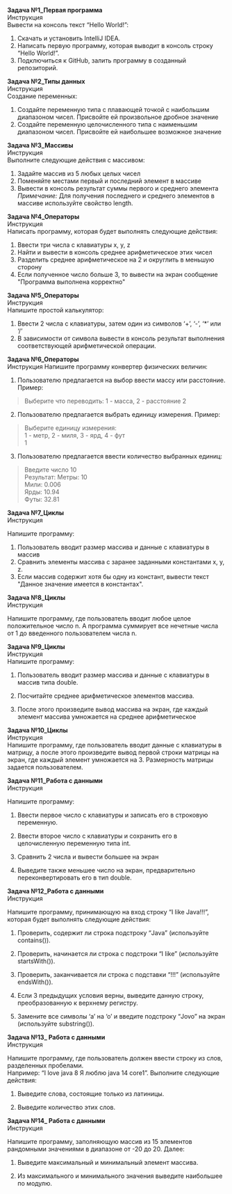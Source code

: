 **Задача №1_Первая программа** \
Инструкция \
Вывести на консоль текст “Hello World!”: 

1. Скачать и установить IntelliJ IDEA.
2. Написать первую программу, которая выводит в консоль строку “Hello World!”.
3. Подключиться к GitHub, залить программу в созданный репозиторий.

**Задача №2_Типы данных** \
Инструкция \
Создание переменных:

1. Создайте переменную типа с плавающей точкой с наибольшим диапазоном чисел. Присвойте ей произвольное дробное значение
2. Создайте переменную целочисленного типа с наименьшим диапазоном чисел. Присвойте ей наибольшее возможное значение

**Задача №3_Массивы** \
Инструкция \
Выполните следующие действия с массивом:

1. Задайте массив из 5 любых целых чисел
2. Поменяйте местами первый и последний элемент в массиве
3. Вывести в консоль результат суммы первого и среднего элемента \
_Примечание:_ Для получения последнего и среднего элементов в массиве используйте свойство length.

**Задача №4_Операторы** \
Инструкция \
Написать программу, которая будет выполнять следующие действия:

1. Ввести три числа с клавиатуры x, y, z
2. Найти и вывести в консоль среднее арифметическое этих чисел
3. Разделить среднее арифметическое на 2 и округлить в меньшую сторону
4. Если полученное число больше 3, то вывести на экран сообщение "Программа выполнена корректно"

**Задача №5_Операторы** \
Инструкция \
Напишите простой калькулятор:

1. Ввести 2 числа с клавиатуры, затем один из символов ‘+’, ‘-’, ‘*’ или ‘/’
2. В зависимости от символа вывести в консоль результат выполнения соответствующей арифметической операции.

**Задача №6_Операторы**\
Инструкция
Напишите программу конвертер физических величин:

1. Пользователю предлагается на выбор ввести массу или расстояние. Пример:
> Выберите что переводить: 1 - масса, 2 - расстояние
> 2

2. Пользователю предлагается выбрать единицу измерения. Пример:
> Выберите единицу измерения:\
> 1 - метр, 2 - миля, 3 - ярд, 4 - фут \
> 1

3. Пользователю предлагается ввести количество выбранных единиц:
> Введите число
> 10\
> Результат:
> Метры: 10\
> Мили: 0.006\
> Ярды: 10.94\
> Футы: 32.81

**Задача №7_Циклы**\
Инструкция

Напишите программу:
1. Пользователь вводит размер массива и данные с клавиатуры в массив
2. Сравнить элементы массива с заранее заданными константами x, y, z.
3. Если массив содержит хотя бы одну из констант, вывести текст "Данное значение имеется в константах".

**Задача №8_Циклы**\
Инструкция

Напишите программу, где пользователь вводит любое целое положительное число n. А программа суммирует все нечетные числа от 1 до введенного пользователем числа n.

**Задача №9_Циклы**\
Инструкция\
Напишите программу:

1. Пользователь вводит размер массива и данные с клавиатуры в массив типа double.

2. Посчитайте среднее арифметическое элементов массива.

3. После этого произведите вывод массива на экран, где каждый элемент массива умножается на среднее арифметическое

**Задача №10_Циклы**\
Инструкция\
Напишите программу, где пользователь вводит данные с клавиатуры в матрицу, а после этого произведите вывод первой строки матрицы на экран, где каждый элемент умножается на 3. Размерность матрицы задается пользователем.

**Задача №11_Работа с данными**\
Инструкция

Напишите программу:

1. Ввести первое число с клавиатуры и записать его в строковую переменную.

2. Ввести второе число с клавиатуры и сохранить его в целочисленную переменную типа int.

3. Сравнить 2 числа и вывести большее на экран

4. Выведите также меньшее число на экран, предварительно переконвертировать его в тип double.

**Задача №12_Работа с данными**\
Инструкция

Напишите программу, принимающую на вход строку “I like Java!!!”, которая будет выполнять следующие действия:

1. Проверить, содержит ли строка подстроку “Java” (используйте contains()).

2. Проверить, начинается ли строка с подстроки “I like” (используйте startsWith()).

3. Проверить, заканчивается ли строка с подставки “!!!” (используйте endsWith()).

4. Если 3 предыдущих условия верны, выведите данную строку, преобразованную к верхнему регистру.

5. Замените все символы ‘a’ на ‘о’ и введите подстроку “Jovo” на экран (используйте substring()).

**Задача №13_ Работа с данными**\
Инструкция

Напишите программу, где пользователь должен ввести строку из слов, разделенных пробелами.\
Например: “I love java 8 Я люблю java 14 core1”. Выполните следующие действия:

1. Выведите слова, состоящие только из латиницы.

2. Выведите количество этих слов.

**Задача №14_ Работа с данными**\
Инструкция

Напишите программу, заполняющую массив из 15 элементов рандомными значениями в диапазоне от -20 до 20. Далее:

1. Выведите максимальный и минимальный элемент массива.

2. Из максимального и минимального значения выведите наибольшее по модулю.